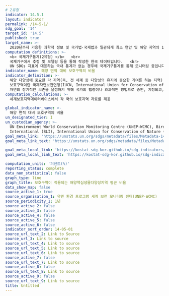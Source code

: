 ```yaml
---
# 2유형 
indicator: 14.5.1
layout: indicator
permalink: /14-5-1/
sdg_goal: '14'
target_id: '14.5'
published: true
target_name: >-
  2020년까지 가용한 과학적 정보 및 국가법·국제법과 일관되게 최소 연안 및 해양 지역의 10% 보호
computation_definitions: >-
  <b> 국제기구통계(2유형) </b>   <br>
  국제기구에서 추정 및 모델링 등을 통해 작성한 한국 데이터입니다.   <br>
  UN SDGs 지표에 대응하는 국내 통계가 없는 경우에 국제기구통계를 통해 모니터링 중입니다. 
indicator_name: 해양 면적 대비 보호구역의 비율
indicator_definition: >-
  해양 다양성에 중요한 각 지역(즉, 전 세계 종 다양성의 유지에 중요한 기여를 하는 지역) 중 지정된 보호구역으로 설정된 영역의 비율
  보호구역이란 국제자연보전연맹(IUCN, International Union for Conservation of Nature)에 의해 정의된 바와 같이 생태계 서비스 및 문화적 가치와 관련되어 
  자연의 장기적인 보존을 달성하기 위해 국가의 법령이나 효과적인 방법으로 승인, 지정되고, 관리되는 지리적 공간을 의미함
computation_calculations: >-
  세계보호지역데이터베이스에서 각 국의 보호지역 자료를 제공

global_indicator_name: >-
  해양 면적 대비 보호구역의 비율
un_designated_tier: I
un_custodian_agency: >-
  UN Environment World Conservation Monitoring Centre (UNEP-WCMC), BirdLife
  International (BLI), International Union for Conservation of Nature (IUCN)
goal_meta_link: 'https://unstats.un.org/sdgs/metadata/files/Metadata-14-05-01.pdf'
goal_meta_link_text: 'https://unstats.un.org/sdgs/metadata/files/Metadata-14-05-01.pdf'

goal_meta_local_link: 'https://kostat-sdg-kor.github.io/sdg-indicators/public/data/Metadata-14-05-01_KOR.pdf'
goal_meta_local_link_text: 'https://kostat-sdg-kor.github.io/sdg-indicators/public/data/Metadata-14-05-01_KOR.pdf'

computation_units: '퍼센트(%)'
reporting_status: complete
data_non_statistical: false
graph_type: line
graph_title: 보호구역이 적용되는 해양핵심생물다양성지역 평균 비율
data_show_map: false
source_active_1: true
source_organisation_1: 유엔 환경 프로그램 세계 보전 모니터링 센터(UNEP-WCMC)
source_periodicity_1: 1년
source_active_2: false
source_active_3: false
source_active_4: false
source_active_5: false
source_active_6: false
indicator_sort_order: 14-05-01
source_url_text_2: Link to Source
source_url_3: Link to source
source_url_text_4: Link to source
source_url_text_5: Link to source
source_url_text_6: Link to source
source_active_7: false
source_url_text_7: Link to source
source_active_8: false
source_url_text_8: Link to source
source_active_9: false
source_url_text_9: Link to source
title: Untitled
---
```

